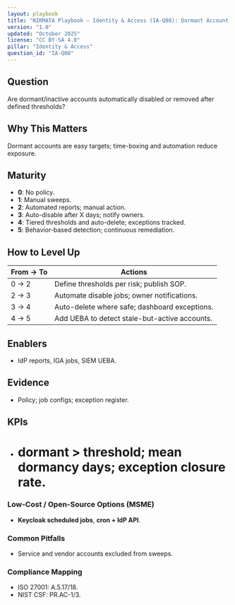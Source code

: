 ```yaml
---
layout: playbook
title: "NIRMATA Playbook — Identity & Access (IA-Q08): Dormant Account Handling"
version: "1.0"
updated: "October 2025"
license: "CC BY-SA 4.0"
pillar: "Identity & Access"
question_id: "IA-Q08"
---
```


## Question
Are dormant/inactive accounts automatically disabled or removed after defined thresholds?

## Why This Matters
Dormant accounts are easy targets; time-boxing and automation reduce exposure.

## Maturity
- **0**: No policy.  
- **1**: Manual sweeps.  
- **2**: Automated reports; manual action.  
- **3**: Auto-disable after X days; notify owners.  
- **4**: Tiered thresholds and auto-delete; exceptions tracked.  
- **5**: Behavior-based detection; continuous remediation.

## How to Level Up
| From → To | Actions |
|---|---|
|0 → 2| Define thresholds per risk; publish SOP.|
|2 → 3| Automate disable jobs; owner notifications.|
|3 → 4| Auto-delete where safe; dashboard exceptions.|
|4 → 5| Add UEBA to detect stale-but-active accounts.|

## Enablers
- IdP reports, IGA jobs, SIEM UEBA.

## Evidence
- Policy; job configs; exception register.

## KPIs
- # dormant > threshold; mean dormancy days; exception closure rate.

### Low-Cost / Open-Source Options (MSME)
- **Keycloak scheduled jobs**, **cron + IdP API**.

### Common Pitfalls
- Service and vendor accounts excluded from sweeps.

### Compliance Mapping
- ISO 27001: A.5.17/18.  
- NIST CSF: PR.AC-1/3.

